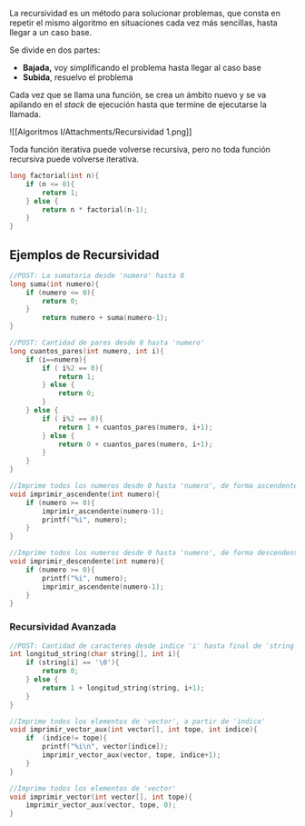 La recursividad es un método para solucionar problemas, que consta en repetir el mismo algoritmo en situaciones cada vez más sencillas, hasta llegar a un caso base.

Se divide en dos partes:

- **Bajada,** voy simplificando el problema hasta llegar al caso base
- **Subida**, resuelvo el problema

Cada vez que se llama una función, se crea un ámbito nuevo y se va apilando en el *stack* de ejecución hasta que termine de ejecutarse la llamada.

![[Algoritmos I/Attachments/Recursividad 1.png]]

Toda función iterativa puede volverse recursiva, pero no toda función recursiva puede volverse iterativa.

```c
long factorial(int n){
	if (n <= 0){
		return 1;
	} else {
		return n * factorial(n-1);
	}
}
```

## Ejemplos de Recursividad

```c
//POST: La sumatoria desde 'numero' hasta 0
long suma(int numero){
	if (numero <= 0){
		return 0;
	}
		return numero + suma(numero-1);
}
```

```c
//POST: Cantidad de pares desde 0 hasta 'numero'
long cuantos_pares(int numero, int i){
	if (i==numero){
		if ( i%2 == 0){
			return 1;
		} else {
			return 0;
		}
	} else {
		if ( i%2 == 0){
			return 1 + cuantos_pares(numero, i+1);
		} else {
			return 0 + cuantos_pares(numero, i+1);
		}
	}
}
```

```c
//Imprime todos los numeros desde 0 hasta 'numero', de forma ascendente.
void imprimir_ascendente(int numero){
	if (numero >= 0){
		imprimir_ascendente(numero-1);
		printf("%i", numero);
	}
}
```

```c
//Imprime todos los numeros desde 0 hasta 'numero', de forma descendente.
void imprimir_descendente(int numero){
	if (numero >= 0){
		printf("%i", numero);
		imprimir_ascendente(numero-1);
	}
}
```

### Recursividad Avanzada

```c
//POST: Cantidad de caracteres desde indice 'i' hasta final de 'string'
int longitud_string(char string[], int i){
	if (string[i] == '\0'){
		return 0;
	} else {
		return 1 + longitud_string(string, i+1);
	}
}
```

```c
//Imprime todos los elementos de 'vector', a partir de 'indice'
void imprimir_vector_aux(int vector[], int tope, int indice){
	if  (indice!= tope){
		printf("%i\n", vector[indice]);
		imprimir_vector_aux(vector, tope, indice+1);
	}
}

//Imprime todos los elementos de 'vector'
void imprimir_vector(int vector[], int tope){
	imprimir_vector_aux(vector, tope, 0);
}
```
